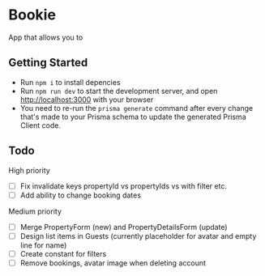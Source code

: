 # Bookie

App that allows you to

## Getting Started

- Run `npm i` to install depencies
- Run `npm run dev` to start the development server, and open [http://localhost:3000](http://localhost:3000) with your browser
- You need to re-run the `prisma generate` command after every change that's made to your Prisma schema to update the generated Prisma Client code.

## Todo

High priority

- [ ] Fix invalidate keys propertyId vs propertyIds vs with filter etc.
- [ ] Add ability to change booking dates

Medium priority

- [ ] Merge PropertyForm (new) and PropertyDetailsForm (update)
- [ ] Design list items in Guests (currently placeholder for avatar and empty line for name)
- [ ] Create constant for filters
- [ ] Remove bookings, avatar image when deleting account
